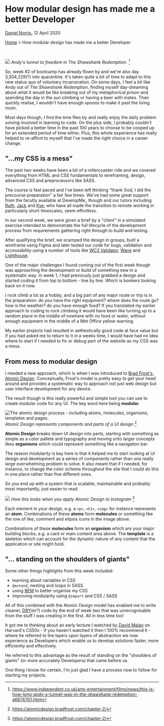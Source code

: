 # How modular design has made me a better Developer

[Daniel Norris](https://github.com/daniel-norris), 12 April 2020
 
[Home](./) > How modular design has made me a better Developer

<br>

![](https://static.independent.co.uk/s3fs-public/thumbnails/image/2016/02/09/09/ShawshankRedempt_184Pyxurz.jpg?w968h681)
*Andy's tunnel to freedom in The Shawshank Redemption.* [^1]

So, week #2 of bootcamp has already flown by and we're also day 3,504,229(?) into quarantine. It's taken quite a bit of time to adapt to this new status quo of voluntary incarceration. On some days, I feel a bit like Andy out of *The Shawshank Redemption*, finding myself day-dreaming about what it would be like breaking out of my metaphorical prison and spending the day in the sun climbing or having a beer with mates. Then quickly realise, I wouldn't have enough spoons to make it past the living room. 

Most days though, I find the time flies by and really enjoy the daily problem solving involved in learning to code. On the plus side, I probably couldn't have picked a better time in the past 100 years to choose to be cooped up for an extended period of time either. Plus, this whole experience has really helped to re-affirm to myself that I've made the right choice in a career change. 

## "...my CSS is a mess"

The past two weeks have been a bit of a rollercoaster ride and we covered everything from HTML and CSS fundamentals to wireframing, design, advanced CSS and preprocessors like SASS. 

The course is fast paced and I've been left thinking "thank God, I did the precourse preparation" a fair few times. We've had some great support from the faculty available at DevelopMe_ though and our tutors including [Ruth](https://developers.google.com/community/experts/directory/profile/profile-ruth_john), [Jack](/) and [Kye](/), who have all made the transition to remote working in particularly short timescales, seem effortless. 

In our second week, we were given a brief by a "client" in a simulated exercise intended to demonstrate the full lifecycle of the development process from requirements gathering right through to build and testing. 

After qualifying the brief, we scamped the design in groups, built a wireframe using Figma and later tested our code for bugs, validation and accessability using a number of tools like [WC3 Validator](/), [Wave](/) and [Lighthouse](/). 

One of the major challenges I found coming out of the first week though was approaching the development or build of something new in a systematic way. In week 1, I had previously just grabbed a design and started coding it from top to bottom  - line by line. Which is bonkers looking back on it now. 

I rock climb a lot as a hobby, and a big part of any major route or trip is in the preparation: do you have the right equipment? where does the route go? how is the weather? do you have enough food? If you translated my earlier approach to coding to rock climbing it would have been like turning up to a random place in the middle of nowhere with no food or water, without enough equipment in the middle of a Met Office yellow warning. 

My earlier projects had resulted in aethestically good code at face value but if you had asked me to return to it in a weeks time, I would have had no idea where to start if I needed to fix or debug part of the website as my CSS was a mess. 

## From mess to modular design

I needed a new approach, which is when I was introduced to [Brad Frost's, Atomic Design](https://atomicdesign.bradfrost.com/). Conceptually, Frost's model is pretty easy to get your head around and provides a systematic way to approach not just web design but user interface development for any device. 

The result though is this really powerful and simple tool you can use to create modular code for any UI. The key word here being **modular**. 

![The atomic design process - including atoms, molecules, organisms, templates and pages.](https://atomicdesign.bradfrost.com/images/content/atomic-design-process.png)
*Atomic Design represents components and parts of a UI design* [^2]

**Atomic Design** breaks down UI design into parts, starting with something as simple as a color pallete and typography and moving onto larger concepts likes **organisms** which could represent something like a navigation bar. 

The reason modularity is key here is that it helped me to start looking at UI design and development as a series of components rather than one really large overwhelming problem to solve. It also meant that if I needed, for instance, to change the color scheme throughout the site that I could do this in one place rather than five different ones. 

So you end up with a system that is scalable, maintainable and probably most importantly, just easier to read. 

![](https://atomicdesign.bradfrost.com/images/content/instagram-atomic.png)
*How this looks when you apply Atomic Design to Instagram* [^3]

Each element in your design, e.g. a `<p>`, `<h1>`, `<img>` for instance represents an **atom**.  Combinations of these **atoms** form **molecules** or something like the row of like, comment and elipsis icons in the image above. 

Combinations of these **molecules** form an **organism** which are your major building blocks, e.g. a card or main content area above. The **template** is a skeleton which can account for the dynamic nature of any content that the application or site might hold. 

## "... standing on the shoulders of giants"

Some other things highlights from this week included: 

- learning about variables in CSS 
- `@extend`, nesting and loops in SASS 
- using [BEM](https://en.bem.info/methodology/) to better organise my CSS
- improving modularity using `@import` and CSS / SASS

All of this combined with the Atomic Design model has enabled me to write cleaner, [DRY](https://en.wikipedia.org/wiki/Don%27t_repeat_yourself)(er?) code by the end of week two that was unrecognisable from the stuff I was creating in the first. All in less time too!

It got me to thinking about an early lecture I watched by [David Malan](https://cs.harvard.edu/malan/bio/) on Harvard's CS50x - if you haven't watched it then I 100% recommend it - where he referred to the layers upon layers of abstraction we now experience as Developers which enable us to develop solutions faster, more efficiently and effectively. 

He referred to this advantage as the result of standing on the "shoulders of giants" (or more accurately Developers) that came before us. 

One thing I know for certain, I'm just glad I have a process now to follow for starting my projects. 

[^1]: https://www.independent.co.uk/arts-entertainment/films/news/this-is-how-long-andy-s-tunnel-was-in-the-shawshank-redemption-a6874701.html

[^2]: https://atomicdesign.bradfrost.com/chapter-2/

[^3]: https://atomicdesign.bradfrost.com/chapter-2/